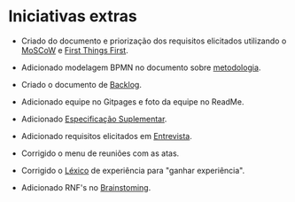 # Iniciativas extras

- Criado do documento e priorização dos requisitos elicitados utilizando o [MoSCoW](../base/priorizacao/moscow.md) e [First Things First](../base/priorizacao/first_things_first.md). 

- Adicionado modelagem BPMN no documento sobre [metodologia](../base/metodologia.md).

- Criado o documento de [Backlog](./backlog.md).

- Adicionado equipe no Gitpages e foto da equipe no ReadMe.

- Adicionado [Especificação Suplementar](../base/iniciativas_extras/especificacao_suplementar.md).

- Adicionado requisitos elicitados em [Entrevista](../base/elicitacao/entrevista.md).

- Corrigido o menu de reuniões com as atas.

- Corrigido o [Léxico](./lexico.md) de experiência para "ganhar experiência".

- Adicionado RNF's no [Brainstoming](../base/elicitacao/brainstorming.md).